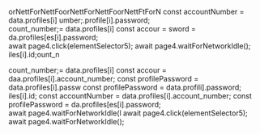 orNettForNettFoorNettForNettFoorNettFtForN
        const accountNumber = data.profiles[i]
umber;.profile[i].password;   
count_number;= data.profiles[i]
        const accour = sword = da.profiles[es[i].password;        
                        await page4.click(elementSelector5);
                        await page4.waitForNetworkIdle();
iles[i].id;ount_n

count_number;= data.profiles[i]
        const accour = daa.profiles[i].account_number;
        const profilePassword = data.profiles[i].passw
        const profilePassword = data.profili].password;
iles[i].id;
        const accountNumber = data.profiles[i].account_number;
        const profilePassword = da.profiles[es[i].password;        
                        await page4.waitForNetworkIdle(l
                        await page4.click(elementSelector5);
                        await page4.waitForNetworkIdle();
